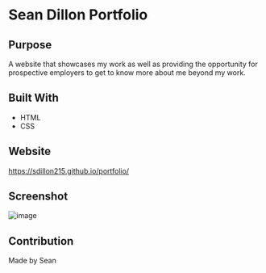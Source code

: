 # Sean Dillon Portfolio

## Purpose
A website that showcases my work as well as providing the opportunity for prospective employers to get to know more about me beyond my work.

## Built With
* HTML
* CSS

## Website
https://sdillon215.github.io/portfolio/

## Screenshot
![image](https://user-images.githubusercontent.com/68351446/123011312-fda44380-d374-11eb-806e-1f4c4d496718.png)

## Contribution
Made by Sean
